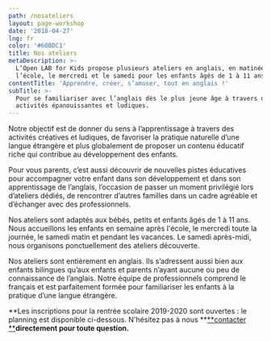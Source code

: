 ```yaml
---
path: /nosateliers
layout: page-workshop
date: '2018-04-27'
lng: fr
color: '#60BDC1'
title: Nos ateliers
metaDescription: >-
  L’Open LAB for Kids propose plusieurs ateliers en anglais, en matinée, après
  l’école, le mercredi et le samedi pour les enfants âgés de 1 à 11 ans.
contentTitle: 'Apprendre, créer, s’amuser, tout en anglais !'
subTitle: >-
  Pour se familiariser avec l’anglais dès le plus jeune âge à travers des
  activités épanouissantes et ludiques.
---
```

Notre objectif est de donner du sens à l’apprentissage à travers des activités créatives et ludiques, de favoriser la pratique naturelle d’une langue étrangère et plus globalement de proposer un contenu éducatif riche qui contribue au développement des enfants.

Pour vous parents, c’est aussi découvrir de nouvelles pistes éducatives pour accompagner votre enfant dans son développement et dans son apprentissage de l’anglais, l’occasion de passer un moment privilégié lors d’ateliers dédiés, de rencontrer d’autres familles dans un cadre agréable et d’échanger avec des professionnels.

Nos ateliers sont adaptés aux bébés, petits et enfants âgés de 1 à 11 ans. Nous accueillons les enfants en semaine après l'école, le mercredi toute la journée, le samedi matin et pendant les vacances. Le samedi après-midi, nous organisons ponctuellement des ateliers découverte. 

Nos ateliers sont entièrement en anglais. Ils s’adressent aussi bien aux enfants bilingues qu’aux enfants et parents n’ayant aucune ou peu de connaissance de l’anglais. Notre équipe de professionnels comprend le français et est parfaitement formée pour familiariser les enfants à la pratique d’une langue étrangère.

**Les inscriptions pour la rentrée scolaire 2019-2020 sont ouvertes : le planning est disponible ci-dessous. N'hésitez pas à nous **[**contacter **](mailto:hello@lopenlab.com)**directement pour toute question.**
